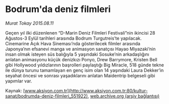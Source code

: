 # Bodrum'da deniz filmleri

*Murat Tokay 2015.08.11*

<div class="pNewsDetailMainContent" itemprop="articleBody">
 <p>
  Geçen yıl ilki düzenlenen “D-Marin Deniz Filmleri Festivali”nin ikincisi 28 Ağustos-3 Eylül tarihleri arasında Bodrum Turgutreis’te yapılacak. Cinemarine Açık Hava Sineması’nda gösterilecek filmler arasında Japonya’nın efsanevi manga ve animasyon sanatçısı Hayao Miyazaki’nin insan olmak isteyen süs balığıyla 5 yaşındaki Sosuke’nin arkadaşlığını anlatan animasyonu küçük denizkızı Ponyo, Drew Barrymore, Kristen Bell gibi Hollywood yıldızlarının başrolleri paylaştığı Big Miracle, 518 günde tekne ile dünya turunu tamamlayan en genç isim olan 14 yaşındaki Laura Dekker’in seyahat öncesi ve sonrası yaşadıklarını anlatan Maidentrip belgeseli gibi yapımlar var.
 </p>
</div>


Kaynak: [www.aksiyon.com.tr](http://www.aksiyon.com.tr:80/kultur-sanat/bodrumda-deniz-filmleri_551922), [web.archive.org (arşiv bağlantısı)](http://web.archive.org/web/20150902232734/http://www.aksiyon.com.tr:80/kultur-sanat/bodrumda-deniz-filmleri_551922)
